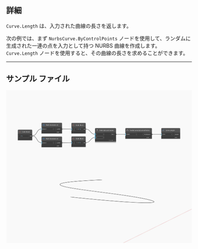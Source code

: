 ## 詳細
`Curve.Length` は、入力された曲線の長さを返します。

次の例では、まず `NurbsCurve.ByControlPoints` ノードを使用して、ランダムに生成された一連の点を入力として持つ NURBS 曲線を作成します。`Curve.Length` ノードを使用すると、その曲線の長さを求めることができます。

___
## サンプル ファイル

![Length](./Autodesk.DesignScript.Geometry.Curve.Length_img.jpg)

